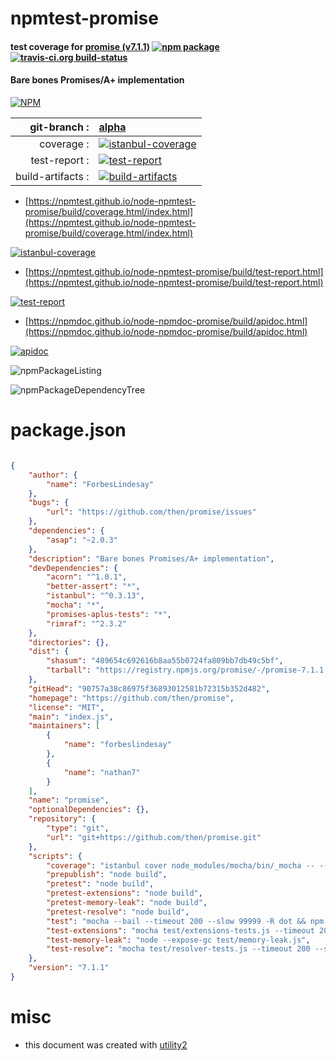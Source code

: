 # npmtest-promise

#### test coverage for  [promise (v7.1.1)](https://github.com/then/promise)  [![npm package](https://img.shields.io/npm/v/npmtest-promise.svg?style=flat-square)](https://www.npmjs.org/package/npmtest-promise) [![travis-ci.org build-status](https://api.travis-ci.org/npmtest/node-npmtest-promise.svg)](https://travis-ci.org/npmtest/node-npmtest-promise)

#### Bare bones Promises/A+ implementation

[![NPM](https://nodei.co/npm/promise.png?downloads=true&downloadRank=true&stars=true)](https://www.npmjs.com/package/promise)

| git-branch : | [alpha](https://github.com/npmtest/node-npmtest-promise/tree/alpha)|
|--:|:--|
| coverage : | [![istanbul-coverage](https://npmtest.github.io/node-npmtest-promise/build/coverage.badge.svg)](https://npmtest.github.io/node-npmtest-promise/build/coverage.html/index.html)|
| test-report : | [![test-report](https://npmtest.github.io/node-npmtest-promise/build/test-report.badge.svg)](https://npmtest.github.io/node-npmtest-promise/build/test-report.html)|
| build-artifacts : | [![build-artifacts](https://npmtest.github.io/node-npmtest-promise/glyphicons_144_folder_open.png)](https://github.com/npmtest/node-npmtest-promise/tree/gh-pages/build)|

- [https://npmtest.github.io/node-npmtest-promise/build/coverage.html/index.html](https://npmtest.github.io/node-npmtest-promise/build/coverage.html/index.html)

[![istanbul-coverage](https://npmtest.github.io/node-npmtest-promise/build/screenCapture.buildCi.browser.%252Ftmp%252Fbuild%252Fcoverage.lib.html.png)](https://npmtest.github.io/node-npmtest-promise/build/coverage.html/index.html)

- [https://npmtest.github.io/node-npmtest-promise/build/test-report.html](https://npmtest.github.io/node-npmtest-promise/build/test-report.html)

[![test-report](https://npmtest.github.io/node-npmtest-promise/build/screenCapture.buildCi.browser.%252Ftmp%252Fbuild%252Ftest-report.html.png)](https://npmtest.github.io/node-npmtest-promise/build/test-report.html)

- [https://npmdoc.github.io/node-npmdoc-promise/build/apidoc.html](https://npmdoc.github.io/node-npmdoc-promise/build/apidoc.html)

[![apidoc](https://npmdoc.github.io/node-npmdoc-promise/build/screenCapture.buildCi.browser.%252Ftmp%252Fbuild%252Fapidoc.html.png)](https://npmdoc.github.io/node-npmdoc-promise/build/apidoc.html)

![npmPackageListing](https://npmtest.github.io/node-npmtest-promise/build/screenCapture.npmPackageListing.svg)

![npmPackageDependencyTree](https://npmtest.github.io/node-npmtest-promise/build/screenCapture.npmPackageDependencyTree.svg)



# package.json

```json

{
    "author": {
        "name": "ForbesLindesay"
    },
    "bugs": {
        "url": "https://github.com/then/promise/issues"
    },
    "dependencies": {
        "asap": "~2.0.3"
    },
    "description": "Bare bones Promises/A+ implementation",
    "devDependencies": {
        "acorn": "^1.0.1",
        "better-assert": "*",
        "istanbul": "^0.3.13",
        "mocha": "*",
        "promises-aplus-tests": "*",
        "rimraf": "^2.3.2"
    },
    "directories": {},
    "dist": {
        "shasum": "489654c692616b8aa55b0724fa809bb7db49c5bf",
        "tarball": "https://registry.npmjs.org/promise/-/promise-7.1.1.tgz"
    },
    "gitHead": "90757a38c86975f36893012581b72315b352d482",
    "homepage": "https://github.com/then/promise",
    "license": "MIT",
    "main": "index.js",
    "maintainers": [
        {
            "name": "forbeslindesay"
        },
        {
            "name": "nathan7"
        }
    ],
    "name": "promise",
    "optionalDependencies": {},
    "repository": {
        "type": "git",
        "url": "git+https://github.com/then/promise.git"
    },
    "scripts": {
        "coverage": "istanbul cover node_modules/mocha/bin/_mocha -- --bail --timeout 200 --slow 99999 -R dot",
        "prepublish": "node build",
        "pretest": "node build",
        "pretest-extensions": "node build",
        "pretest-memory-leak": "node build",
        "pretest-resolve": "node build",
        "test": "mocha --bail --timeout 200 --slow 99999 -R dot && npm run test-memory-leak",
        "test-extensions": "mocha test/extensions-tests.js --timeout 200 --slow 999999",
        "test-memory-leak": "node --expose-gc test/memory-leak.js",
        "test-resolve": "mocha test/resolver-tests.js --timeout 200 --slow 999999"
    },
    "version": "7.1.1"
}
```



# misc
- this document was created with [utility2](https://github.com/kaizhu256/node-utility2)
